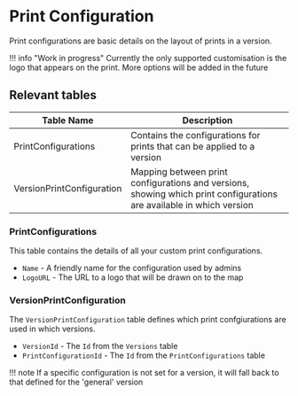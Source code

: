 # Print Configuration

Print configurations are basic details on the layout of prints in a version.

!!! info "Work in progress"
    Currently the only supported customisation is the logo that appears on the print. More options will be added in the future

## Relevant tables

| Table Name                        | Description                          |
| --------------------------------- | ------------------------------------ |
| PrintConfigurations               | Contains the configurations for prints that can be applied to a version |
| VersionPrintConfiguration         | Mapping between print configurations and versions, showing which print configurations are available in which version | 

### PrintConfigurations

This table contains the details of all your custom print configurations.

- `Name` - A friendly name for the configuration used by admins
- `LogoURL` - The URL to a logo that will be drawn on to the map

### VersionPrintConfiguration

The `VersionPrintConfiguration` table defines which print confgiurations are used in which versions.

- `VersionId` - The `Id` from the `Versions` table
- `PrintConfigurationId` - The `Id` from the `PrintConfigurations` table

!!! note
    If a specific configuration is not set for a version, it will fall back to that defined for the 'general' version

